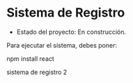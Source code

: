 <h1> Sistema de Registro</h1>

- Estado del proyecto: En construcción.

Para ejecutar el sistema, debes poner:

 npm install react

sistema de registro 2
